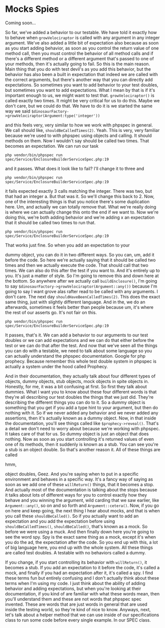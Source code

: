 # Mocks Spies

Coming soon...

So far, we've added a behavior to our testable. We have told it exactly how to behave
when `growVelociraptor` is called with any argument in any integer argument. We've
also added a little bit of expectation also because as soon as you start adding
behavior, as soon as you control the return value of one method call, then you must
control the behavior of all method calls and if there's a different method or a
different argument that's passed to one of your methods, then it's actually going to
fail. So this is the main reason. Main thing that you do with test devil's as you add
this behavior, but the behavior has also been a built in expectation that indeed we
are called with the correct arguments, but there's another way that you can directly
add expectations. So sometimes you want to add behavior to your test doubles, but
sometimes you want to add expectations. What I mean by that is if it's important
enough to us, we might want to test that. `growVelociraptor()` is called exactly two
times. It might be very critical for us to do this. Maybe we don't care, but we could
do that. We have to do it is we started the same way we said 
`$dinosaurFactory->growVelociraptor(Argument:type('integer'))`

and this feels very, very similar to how we work with phpspec in general. We
call should like, `shouldBeCalledTimes(2)`. Yeah. This is very, very familiar
because we're used to with phpspec using objects and calling. It should methods on
them. Now I wouldn't say should be called two times. That becomes an expectation. We
can run our task 

```terminal-silent
php vendor/bin/phpspec run spec/Service/EnclosureBuilderServiceSpec.php:19
```

and it passes. What does it look like to fail? I'll change it to three and 

```terminal-silent
php vendor/bin/phpspec run spec/Service/EnclosureBuilderServiceSpec.php:19
```

it fails expected exactly 3 calls matching the integer. There was two,
but that had an integer a. But that was it. So we'll change this back to 2. Now,
one of the interesting things is that you notice there's some duplication here. Um,
and actually we can totally remove that. What we're really doing is where we can
actually change this onto the end if we want to. Now we're doing this, we're both
adding behavior and we're adding x an expectation that it should be called two times
to run that. 

```terminal-silent
php vendor/bin/phpspec run spec/Service/EnclosureBuilderServiceSpec.php:19
```

That works just fine. So when you add an expectation to your

dummy object, you can do it in two different ways. So you can, um, add it before the
code. So here we're actually saying that it should be called two times and then we
actually execute the code. That should call that two times. We can also do this after
the test if you want to. And it's entirely up to you. It's just a matter of style. So
I'm going to remove this and down here at the bottom. So anywhere after we actually
call `buildEnclosure()`, I'm going to say `$dinosaurFactory->growVelociraptor(Argument::any())`
 because I'm going to say I want
grove alas rafter read to be called with any arguments. I don't care. The next day
`shouldHaveBeenCalledTimes(2)`. This does the exact same thing, just with slightly
different language. And in the, we do an afterwards, sometimes it feels better than
people because um, it's where the rest of our asserts go. It's not fair on this. 

```terminal-silent
php vendor/bin/phpspec run spec/Service/EnclosureBuilderServiceSpec.php:19
```

It passes, that's it. We can add a behavior to our arguments to our test doubles or we
can add expectations and we can do that either before the test or we can do that
after the test. And now that we've seen all the things you can do with a testable, we
need to talk about some language so you can actually understand the phpspec
documentation. Google for php prophecy. Because remember this whole test double
system in phpspec is actually a system under the hood called Prophecy.

And in their documentation, they actually talk about four different types of objects,
dummy objects, stub objects, mock objects in spite objects in. Honestly, for me, it
was a bit confusing at first. So first they talk about dummies. What I want you to
know about these four different words is that they're all describing our test doubles
the things that we just did. They're describing the different things you can do to
it. So a dummy object is something that you get if you add a type hint to your
argument, but then do nothing with it. So if we never added any behavior and we never
added any assertions, then it's actually known as a dummy object. Now, in that inside
the documentation, you'll see things called like `$prophecy->reveal()`. That's a
detail we don't need to worry about because we're working with phpspec. It
takes care of that for us. So dummy object is just an object that does nothing. Now
as soon as you start controlling it's returned values of even one of its methods,
then it suddenly is known as a stub. You can see you're a stub is an object double.
So that's another reason it. All of these things are called

hmm,

object doubles, Geez. And you're saying when to put in a specific environment and
behaves in a specific way. It's a fancy way of saying as soon as we add one of these
`willReturn()` things, that it becomes a stop. And actually most of the documentation is
talking about the stops because it talks about lots of different ways for you to
control exactly how they behave and you winning the argument, wild carding that we
saw earlier, like `Argument::any()`, so on and so forth and `Argument::cetera()`. Now, if you
go on here and keep going, the next thing I hear about mocks, and that is when you
call these `shouldBeCalled()`. So if you actually want to add an expectation and you
add the expectation before using `shouldBeCalledTimes()`, `shouldBeCalled()`, that's
known as a mock. So before we were using a muck. And then finally down here you're
going to see the word spy. Spy is the exact same thing as a mock, except it's when
you do the ad, the expectation after the code. So you end up with this, a lot of big
language here, you end up with the whole system. All these things are called test
doubles. A testable with no behaviors called a dummy.

If you change, if you start controlling its behavior with `willReturn()`, it becomes a
stub. If you add an expectation to it before the code, it's called a mock, and
finally if you had an expectation after it, it's called a spy. I find these terms fun
but entirely confusing and I don't actually think about these terms when I'm using my
code. I just think about the ability of adding behavior and adding expectations, but
when you're looking at their documentation, if you kind of are familiar with what
these words mean, then you'll understand them and these are not words that phpspec
spec invented. These are words that are just words in general that are used inside
the testing world, so they're kind of nice to know. Anyways, next, let's talk about a
helper method that we can use inside of our specifications class to run some code
before every single example. In our SPEC class.